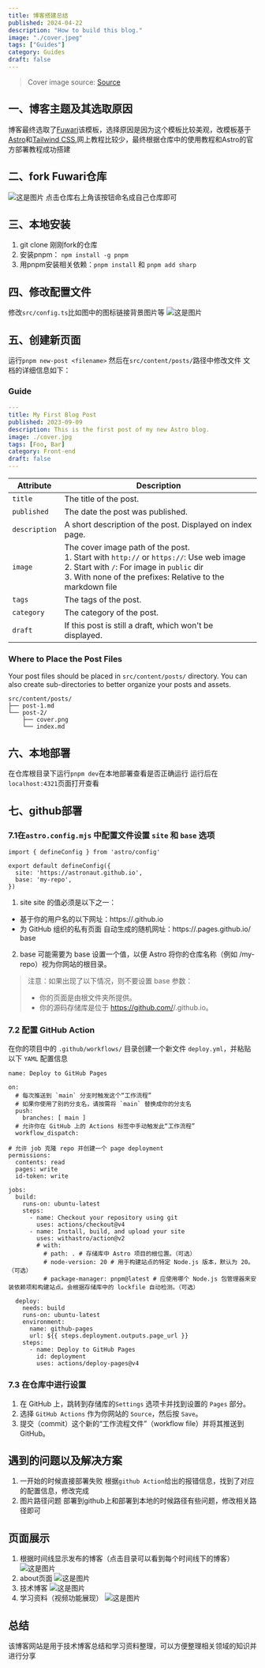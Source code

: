 ```yaml
---
title: 博客搭建总结
published: 2024-04-22
description: "How to build this blog."
image: "./cover.jpeg"
tags: ["Guides"]
category: Guides
draft: false
---
```


> Cover image source: [Source](https://image.civitai.com/xG1nkqKTMzGDvpLrqFT7WA/208fc754-890d-4adb-9753-2c963332675d/width=2048/01651-1456859105-(colour_1.5),girl,_Blue,yellow,green,cyan,purple,red,pink,_best,8k,UHD,masterpiece,male%20focus,%201boy,gloves,%20ponytail,%20long%20hair,.jpeg)



## 一、博客主题及其选取原因
博客最终选取了[Fuwari](https://github.com/saicaca/fuwari)该模板，选择原因是因为这个模板比较美观，改模板基于[Astro](https://astro.build/)和[Tailwind CSS](https://tailwindcss.com/),网上教程比较少，最终根据仓库中的使用教程和Astro的官方部署教程成功搭建

## 二、fork Fuwari仓库
![这是图片](./pic-guild-1.png "Magic Gardens")
点击仓库右上角该按钮命名成自己仓库即可

## 三、本地安装
1. git clone 刚刚fork的仓库
2. 安装pnpm： ```npm install -g pnpm```
3. 用pnpm安装相关依赖：`pnpm install` 和 `pnpm add sharp`

## 四、修改配置文件
修改`src/config.ts`比如图中的图标链接背景图片等
![这是图片](./pic-guild-2.png "Magic Gardens")

## 五、创建新页面
运行`pnpm new-post <filename>` 然后在`src/content/posts/`路径中修改文件
文档的详细信息如下：

### Guide
```yaml
---
title: My First Blog Post
published: 2023-09-09
description: This is the first post of my new Astro blog.
image: ./cover.jpg
tags: [Foo, Bar]
category: Front-end
draft: false
---
```

| Attribute     | Description                                                                                                                                                                                                 |
|---------------|-------------------------------------------------------------------------------------------------------------------------------------------------------------------------------------------------------------|
| `title`       | The title of the post.                                                                                                                                                                                      |
| `published`   | The date the post was published.                                                                                                                                                                            |
| `description` | A short description of the post. Displayed on index page.                                                                                                                                                   |
| `image`       | The cover image path of the post.<br/>1. Start with `http://` or `https://`: Use web image<br/>2. Start with `/`: For image in `public` dir<br/>3. With none of the prefixes: Relative to the markdown file |
| `tags`        | The tags of the post.                                                                                                                                                                                       |
| `category`    | The category of the post.                                                                                                                                                                                   |
| `draft`        | If this post is still a draft, which won't be displayed.                                                                                                                                                    |

### Where to Place the Post Files



Your post files should be placed in `src/content/posts/` directory. You can also create sub-directories to better organize your posts and assets.

```
src/content/posts/
├── post-1.md
└── post-2/
    ├── cover.png
    └── index.md
```

## 六、本地部署
在仓库根目录下运行`pnpm dev`在本地部署查看是否正确运行
运行后在`localhost:4321`页面打开查看

## 七、github部署
### 7.1在`astro.config.mjs` 中配置文件设置 `site` 和 `base` 选项
```
import { defineConfig } from 'astro/config'

export default defineConfig({
  site: 'https://astronaut.github.io',
  base: 'my-repo',
})
```
1. site
site 的值必须是以下之一：
- 基于你的用户名的以下网址：https://<username>.github.io
- 为 GitHub 组织的私有页面 自动生成的随机网址：https://<random-string>.pages.github.io/
base
2. base
可能需要为 base 设置一个值，以便 Astro 将你的仓库名称（例如 /my-repo）视为你网站的根目录。

> 注意：如果出现了以下情况，则不要设置 base 参数：
>- 你的页面是由根文件夹所提供。
>- 你的源码存储库是位于 https://github.com/<USERNAME>/<USERNAME>.github.io。

### 7.2 配置 GitHub Action
在你的项目中的 `.github/workflows/` 目录创建一个新文件 `deploy.yml`，并粘贴以下 `YAML` 配置信息
```
name: Deploy to GitHub Pages

on:
  # 每次推送到 `main` 分支时触发这个“工作流程”
  # 如果你使用了别的分支名，请按需将 `main` 替换成你的分支名
  push:
    branches: [ main ]
  # 允许你在 GitHub 上的 Actions 标签中手动触发此“工作流程”
  workflow_dispatch:

# 允许 job 克隆 repo 并创建一个 page deployment
permissions:
  contents: read
  pages: write
  id-token: write

jobs:
  build:
    runs-on: ubuntu-latest
    steps:
      - name: Checkout your repository using git
        uses: actions/checkout@v4
      - name: Install, build, and upload your site
        uses: withastro/action@v2
        # with:
          # path: . # 存储库中 Astro 项目的根位置。（可选）
          # node-version: 20 # 用于构建站点的特定 Node.js 版本，默认为 20。（可选）
          # package-manager: pnpm@latest # 应使用哪个 Node.js 包管理器来安装依赖项和构建站点。会根据存储库中的 lockfile 自动检测。（可选）

  deploy:
    needs: build
    runs-on: ubuntu-latest
    environment:
      name: github-pages
      url: ${{ steps.deployment.outputs.page_url }}
    steps:
      - name: Deploy to GitHub Pages
        id: deployment
        uses: actions/deploy-pages@v4
```
### 7.3 在仓库中进行设置
1. 在 GitHub 上，跳转到存储库的`Settings` 选项卡并找到设置的 `Pages` 部分。
2. 选择 `GitHub Actions` 作为你网站的 `Source`，然后按 `Save`。
3. 提交（commit）这个新的“工作流程文件”（workflow file）并将其推送到 GitHub。

## 遇到的问题以及解决方案
1. 一开始的时候直接部署失败
根据`github Action`给出的报错信息，找到了对应的配置信息，修改完成
2. 图片路径问题
部署到github上和部署到本地的时候路径有些问题，修改相关路径即可

## 页面展示
1. 根据时间线显示发布的博客（点击目录可以看到每个时间线下的博客）
![这是图片](./pic-guild-3.png "Magic Gardens")
2. about页面
![这是图片](./pic-guild-4.png "Magic Gardens")
3. 技术博客
![这是图片](./pic-guild-5.png "Magic Gardens")
4. 学习资料（视频功能展现）
![这是图片](./pic-guild-6.png "Magic Gardens")

## 总结
该博客网站是用于技术博客总结和学习资料整理，可以方便整理相关领域的知识并进行分享

